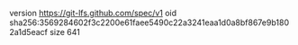 version https://git-lfs.github.com/spec/v1
oid sha256:3569284602f3c2200e61faee5490c22a3241eaa1d0a8bf867e9b1802a1d5eacf
size 641
